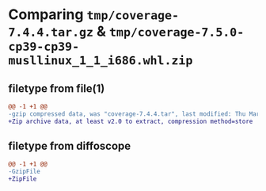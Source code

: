 # Comparing `tmp/coverage-7.4.4.tar.gz` & `tmp/coverage-7.5.0-cp39-cp39-musllinux_1_1_i686.whl.zip`

## filetype from file(1)

```diff
@@ -1 +1 @@
-gzip compressed data, was "coverage-7.4.4.tar", last modified: Thu Mar 14 18:57:19 2024, max compression
+Zip archive data, at least v2.0 to extract, compression method=store
```

## filetype from diffoscope

```diff
@@ -1 +1 @@
-GzipFile
+ZipFile
```

